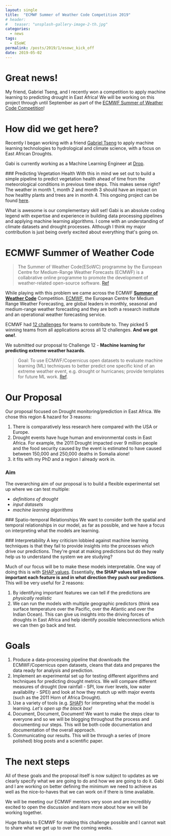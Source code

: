 ```yaml
---
layout: single
title:  "ECMWF Summer of Weather Code Competition 2019"
# header:
#   teaser: "unsplash-gallery-image-2-th.jpg"
categories:
  - news
tags:
  - ESoWC
permalink: /posts/2019/1/esowc_kick_off
date: 2019-05-02
---
```


# Great news!

My friend, Gabriel Tseng, and I recently won a competition to apply machine learning to predicting drought in East Africa! We will be working on this project through until September as part of the [ECMWF Summer of Weather Code Competition](https://www.ecmwf.int/en/learning/workshops/ecmwf-summer-weather-code-2019)!

# How did we get here?

Recently I began working with a friend [Gabriel Tseng](https://gabrieltseng.github.io/) to apply machine learning technologies to hydrological and climate science, with a focus on East African Droughts.

Gabi is currently working as a Machine Learning Engineer at [Drop](https://www.earnwithdrop.com/).

### Predicting Vegetation Health
With this in mind we set out to build a simple pipeline to predict vegetation health ahead of time from the meteorological conditions in previous time steps. This makes sense right? The weather in month 1, month 2 and month 3 should have an impact on how healthy plants and trees are in month 4. This ongoing project can be found [here](https://github.com/tommylees112/vegetation_health).

What is awesome is our complementary skill set! Gabi is an absolute coding legend with expertise and experience in building data processing pipelines and applying machine learning algorithms. I come with an understanding of climate datasets and drought processes. Although I think my major contribution is just being overly excited about everything that's going on.

# ECMWF Summer of Weather Code
> The Summer of Weather Code(ESoWC) programme by the European Centre for Medium-Range Weather Forecasts (ECMWF) is a collabrative online programme to promote the development of weather-related open-source software. [Ref](https://github.com/esowc/challenges_2019)

<!-- ![ESoWC](ESoWC.jpg) -->

While playing with this problem we came across the ECMWF [**Summer of Weather Code**](https://www.ecmwf.int/en/learning/workshops/ecmwf-summer-weather-code-2019) Competition. [ECMWF](https://www.ecmwf.int/), the European Centre for Medium Range Weather Forecasting, are global leaders in monthly, seasonal and medium-range weather forecasting and they are both a research institute and an operational weather forecasting service.

ECMWF had [12 challenges](https://github.com/esowc/challenges_2019) for teams to contribute to. They picked 5 winning teams from all applications across all 12 challenges. **And we got one!**.

We submitted our proposal to Challenge 12 - **Machine learning for predicting extreme weather hazards**.
> Goal: To use ECMWF/Copernicus open datasets to evaluate machine learning (ML) techniques to better predict one specific kind of an extreme weather event, e.g. drought or hurricanes; provide templates for future ML work. [Ref](https://github.com/esowc/challenges_2019/issues/14).

# Our Proposal

Our proposal focused on Drought monitoring/prediction in East Africa. We chose this region & hazard for 3 reasons:
1. There is comparatively less research here compared with the USA or Europe.
2. Drought events have huge human and environmental costs in East Africa. For example, the 2011 Drought impacted over 9 million people and the food security caused by the event is estimated to have caused between 150,000 and 250,000 deaths in Somalia alone!
3. it fits with my PhD and a region I already work in.

### Aim
The overarching aim of our proposal is to build a flexible experimental set up where we can test multiple:
* *definitions of drought*
*  *input datasets*
* *machine learning algorithms*

### Spatio-temporal Relationships
We want to consider both the spatial and temporal relationships in our model, as far as possible, and we have a focus on interpreting what the models are learning.

### Interpretability
A key criticism lobbied against machine learning techniques is that they fail to provide insights into the processes which drive our predictions. They're great at making predictions but do they really help us to understand the system we are studying?

Much of our focus will be to make these models interpretable. One way of doing this is with [SHAP values](https://medium.com/@gabrieltseng/interpreting-complex-models-with-shap-values-1c187db6ec83). Essentially, **the SHAP values tell us how important each feature is and in what direction they push our predictions**. This will be very useful for 2 reasons:
1. By identifying important features we can tell if the predictions are *physically realistic*
2. We can run the models with multiple geographic predictors (think sea surface temperature over the Pacific, over the Atlantic and over the Indian Ocean). This can give us insights into the driving forces of droughts in East Africa and help identify possible teleconnections which we can then go back and test.


# Goals

1. Produce a data-processing pipeline that downloads the ECMWF/Copernicus open datasets, cleans that data and prepares the data ready for analysis and prediction.
2. Implement an experimental set up for testing different algorithms and techniques for predicting drought metrics. We will compare different measures of drought (low rainfall - SPI, low river levels, low water availability - SPEI) and look at how they match up with major events (such as the 2011 Horn of Africa Drought).
3. Use a variety of tools (e.g. [SHAP]()) for interpreting what the model is learning. *Let's open up the black box!*
4. Document, Document, Document! We want to make the steps clear to everyone and so we will be blogging throughout the process and documenting our steps. This will be both code documentation and documentation of the overall approach.
5. Communicating our results. This will be through a series of (more polished) blog posts and a scientific paper.

# The next steps

All of these goals and the proposal itself is now subject to updates as we clearly specify what we are going to do and how we are going to do it. Gabi and I are working on better defining the minimum we need to achieve as well as the nice-to-haves that we can work on if there is time available.

We will be meeting our ECMWF mentors very soon and are incredibly excited to open the discussion and learn more about how we will be working together.

Huge thanks to ECMWF for making this challenge possible and I cannot wait to share what we get up to over the coming weeks.
